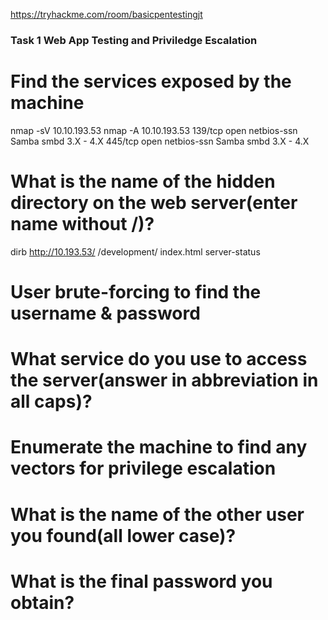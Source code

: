 https://tryhackme.com/room/basicpentestingjt

### Task 1 Web App Testing and Priviledge Escalation 

 # Find the services exposed by the machine
 nmap -sV 10.10.193.53
 nmap -A  10.10.193.53
  139/tcp open netbios-ssn Samba smbd 3.X - 4.X
  445/tcp open netbios-ssn Samba smbd 3.X - 4.X

 # What is the name of the hidden directory on the web server(enter name without /)?
  dirb http://10.193.53/
    /development/
    index.html
    server-status
 # User brute-forcing to find the username & password

 # What service do you use to access the server(answer in abbreviation in all caps)?

 # Enumerate the machine to find any vectors for privilege escalation

 # What is the name of the other user you found(all lower case)?

 # What is the final password you obtain?
